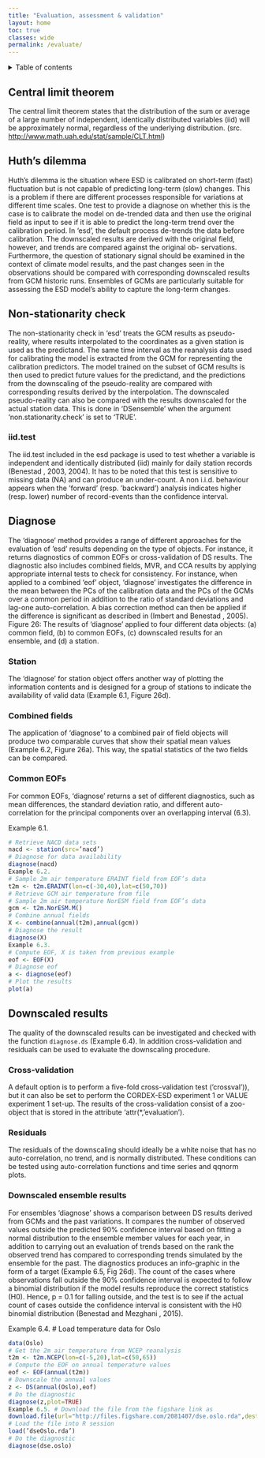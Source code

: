 ```yaml
---
title: "Evaluation, assessment & validation"
layout: home
toc: true
classes: wide
permalink: /evaluate/
---
```


<details markdown="block">
  <summary>
    Table of contents
  </summary>
  {: .text-delta }
1. TOC
{:toc}
</details>

## Central limit theorem
The central limit theorem states that the distribution of the sum or average of a large number of independent, identically distributed variables (iid) will be approximately normal, regardless
of the underlying distribution.
(src. http://www.math.uah.edu/stat/sample/CLT.html)

## Huth’s dilemma
Huth’s dilemma is the situation where ESD is calibrated on short-term (fast) fluctuation but is not capable of predicting long-term (slow) changes. This is a problem if there are different
processes responsible for variations at different time scales. One test to provide a diagnose on whether this is the case is to calibrate the model on de-trended data and then use the original
field as input to see if it is able to predict the long-term trend over the calibration period.
In ‘esd’, the default process de-trends the data before calibration. The downscaled results are derived with the original field, however, and trends are compared against the original ob-
servations. Furthermore, the question of stationary signal should be examined in the context of climate model results, and the past changes seen in the observations should be compared with
corresponding downscaled results from GCM historic runs. Ensembles of GCMs are particularly suitable for assessing the ESD model’s ability to capture the long-term changes.

## Non-stationarity check
The non-stationarity check in ‘esd’ treats the GCM results as pseudo-reality, where results interpolated to the coordinates as a given station is used as the predictand. The same time
interval as the reanalysis data used for calibrating the model is extracted from the GCM for representing the calibration predictors. The model trained on the subset of GCM results is then
used to predict future values for the predictand, and the predictions from the downscaling of the pseudo-reality are compared with corresponding results derived by the interpolation.
The downscaled pseudo-reality can also be compared with the results downscaled for the actual station data. This is done in ‘DSensemble’ when the argument ‘non.stationarity.check’ is
set to ‘TRUE’.

### iid.test
The iid.test included in the esd package is used to test whether a variable is independent and identically distributed (iid) mainly for daily station records (Benestad , 2003, 2004). It has to be
noted that this test is sensitive to missing data (NA) and can produce an under-count. A non i.i.d. behaviour appears when the ’forward’ (resp. ’backward’) analysis indicates higher (resp.
lower) number of record-events than the confidence interval. 

## Diagnose
The ‘diagnose’ method provides a range of different approaches for the evaluation of ’esd’ results depending on the type of objects. For instance, it returns diagnostics of common EOFs
or cross-validation of DS results. The diagnostic also includes combined fields, MVR, and CCA results by applying appropriate internal tests to check for consistency. For instance, when applied
to a combined ‘eof’ object, ‘diagnose’ investigates the difference in the mean between the PCs of the calibration data and the PCs of the GCMs over a common period in addition to the
ratio of standard deviations and lag-one auto-correlation. A bias correction method can then be applied if the difference is significant as described in (Imbert and Benestad , 2005).
Figure 26: The results of ‘diagnose’ applied to four different data objects: (a) common field, (b) to
common EOFs, (c) downscaled results for an ensemble, and (d) a station.

### Station
The ‘diagnose’ for station object offers another way of plotting the information contents and is designed for a group of stations to indicate the availability of valid data (Example 6.1,
Figure 26d).
### Combined fields
The application of ‘diagnose’ to a combined pair of field objects will produce two comparable curves that show their spatial mean values (Example 6.2, Figure 26a). This way, the spatial
statistics of the two fields can be compared.
### Common EOFs
For common EOFs, ‘diagnose’ returns a set of different diagnostics, such as mean differences, the standard deviation ratio, and different auto-correlation for the principal components over
an overlapping interval (6.3).

Example 6.1.
```R
# Retrieve NACD data sets
nacd <- station(src=’nacd’)
# Diagnose for data availability
diagnose(nacd)
Example 6.2.
# Sample 2m air temperature ERAINT field from EOF’s data
t2m <- t2m.ERAINT(lon=c(-30,40),lat=c(50,70))
# Retrieve GCM air temperature from file
# Sample 2m air temperature NorESM field from EOF’s data
gcm <- t2m.NorESM.M()
# Combine annual fields
X <- combine(annual(t2m),annual(gcm))
# Diagnose the result
diagnose(X)
Example 6.3.
# Compute EOF, X is taken from previous example
eof <- EOF(X)
# Diagnose eof
a <- diagnose(eof)
# Plot the results
plot(a)
```
## Downscaled results
The quality of the downscaled results can be investigated and checked with the function `diagnose.ds` (Example 6.4). In addition cross-validation and residuals can be used to evaluate
the downscaling procedure.

### Cross-validation
A default option is to perform a five-fold cross-validation test (’crossval’)), but it can also be set to perform the CORDEX-ESD experiment 1 or VALUE experiment 1 set-up. The results of the cross-validation consist of a zoo-object that is stored in the attribute ‘attr(*,’evaluation’).
### Residuals
The residuals of the downscaling should ideally be a white noise that has no auto-correlation, no trend, and is normally distributed. These conditions can be tested using auto-correlation
functions and time series and qqnorm plots.

### Downscaled ensemble results
For ensembles ‘diagnose’ shows a comparison between DS results derived from GCMs and the past variations. It compares the number of observed values outside the predicted 90%
confidence interval based on fitting a normal distribution to the ensemble member values for each year, in addition to carrying out an evaluation of trends based on the rank the observed
trend has compared to corresponding trends simulated by the ensemble for the past. The diagnostics produces an info-graphic in the form of a target (Example 6.5, Fig 26d).
The count of the cases where observations fall outside the 90% confidence interval is expected to follow a binomial distribution if the model results reproduce the correct statistics (H0). Hence,
p = 0.1 for falling outside, and the test is to see if the actual count of cases outside the confidence interval is consistent with the H0 binomial distribution (Benestad and Mezghani , 2015).

Example 6.4. # Load temperature data for Oslo
```R
data(Oslo)
# Get the 2m air temperature from NCEP reanalysis
t2m <- t2m.NCEP(lon=c(-5,20),lat=c(50,65))
# Compute the EOF on annual temperature values
eof <- EOF(annual(t2m))
# Downscale the annual values
z <- DS(annual(Oslo),eof)
# Do the diagnostic
diagnose(z,plot=TRUE)
Example 6.5. # Download the file from the figshare link as
download.file(url="http://files.figshare.com/2081407/dse.oslo.rda",destfile="dseOslo.rda")
# Load the file into R session
load(’dseOslo.rda’)
# Do the diagnostic
diagnose(dse.oslo)
```
